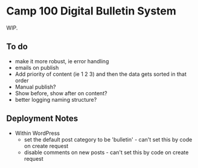 # Camp 100 Digital Bulletin System

WIP.

## To do

* make it more robust, ie error handling
* emails on publish
* Add priority of content (ie 1 2 3) and then the data gets sorted in that order
* Manual publish? 
* Show before, show after on content? 
* better logging naming structure?


## Deployment Notes
* Within WordPress
  * set the default post category to be 'bulletin' - can't set this by code on create request
  * disable comments on new posts - can't set this by code on create request 